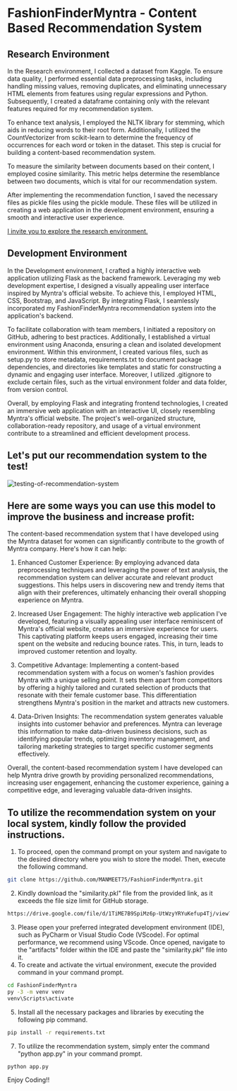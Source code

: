 # FashionFinderMyntra - Content Based Recommendation System

## Research Environment
In the Research environment, I collected a dataset from Kaggle. To ensure data quality, I performed essential data preprocessing tasks, including handling missing values, removing duplicates, and eliminating unnecessary HTML elements from features using regular expressions and Python. Subsequently, I created a dataframe containing only with the relevant features required for my recommendation system.

To enhance text analysis, I employed the NLTK library for stemming, which aids in reducing words to their root form. Additionally, I utilized the CountVectorizer from scikit-learn to determine the frequency of occurrences for each word or token in the dataset. This step is crucial for building a content-based recommendation system.

To measure the similarity between documents based on their content, I employed cosine similarity. This metric helps determine the resemblance between two documents, which is vital for our recommendation system.

After implementing the recommendation function, I saved the necessary files as pickle files using the pickle module. These files will be utilized in creating a web application in the development environment, ensuring a smooth and interactive user experience.

[I invite you to explore the research environment.](https://github.com/MANMEET75/FashionFinderMyntra/blob/main/Myntra%20Fashion%20Product%20Content%20Based%20Recommendation%20System.ipynb)


## Development Environment
In the Development environment, I crafted a highly interactive web application utilizing Flask as the backend framework. Leveraging my web development expertise, I designed a visually appealing user interface inspired by Myntra's official website. To achieve this, I employed HTML, CSS, Bootstrap, and JavaScript. By integrating Flask, I seamlessly incorporated my FashionFinderMyntra recommendation system into the application's backend.

To facilitate collaboration with team members, I initiated a repository on GitHub, adhering to best practices. Additionally, I established a virtual environment using Anaconda, ensuring a clean and isolated development environment. Within this environment, I created various files, such as setup.py to store metadata, requirements.txt to document package dependencies, and directories like templates and static for constructing a dynamic and engaging user interface. Moreover, I utilized .gitignore to exclude certain files, such as the virtual environment folder and data folder, from version control.

Overall, by employing Flask and integrating frontend technologies, I created an immersive web application with an interactive UI, closely resembling Myntra's official website. The project's well-organized structure, collaboration-ready repository, and usage of a virtual environment contribute to a streamlined and efficient development process.

## Let's put our recommendation system to the test!
<img src="appdemo.gif" alt="testing-of-recommendation-system">


## Here are some ways you can use this model to improve the business and increase profit:
The content-based recommendation system that I have developed using the Myntra dataset for women can significantly contribute to the growth of Myntra company. Here's how it can help:

1) Enhanced Customer Experience: By employing advanced data preprocessing techniques and leveraging the power of text analysis, the recommendation system can deliver accurate and relevant product suggestions. This helps users in discovering new and trendy items that align with their preferences, ultimately enhancing their overall shopping experience on Myntra.

2) Increased User Engagement: The highly interactive web application I've developed, featuring a visually appealing user interface reminiscent of Myntra's official website, creates an immersive experience for users. This captivating platform keeps users engaged, increasing their time spent on the website and reducing bounce rates. This, in turn, leads to improved customer retention and loyalty.

3) Competitive Advantage: Implementing a content-based recommendation system with a focus on women's fashion provides Myntra with a unique selling point. It sets them apart from competitors by offering a highly tailored and curated selection of products that resonate with their female customer base. This differentiation strengthens Myntra's position in the market and attracts new customers.

4) Data-Driven Insights: The recommendation system generates valuable insights into customer behavior and preferences. Myntra can leverage this information to make data-driven business decisions, such as identifying popular trends, optimizing inventory management, and tailoring marketing strategies to target specific customer segments effectively.

Overall, the content-based recommendation system I have developed can help Myntra drive growth by providing personalized recommendations, increasing user engagement, enhancing the customer experience, gaining a competitive edge, and leveraging valuable data-driven insights.


## To utilize the recommendation system on your local system, kindly follow the provided instructions.

1) To proceed, open the command prompt on your system and navigate to the desired directory where you wish to store the model. Then, execute the following command.
```bash
git clone https://github.com/MANMEET75/FashionFinderMyntra.git
```

2) Kindly download the "similarity.pkl" file from the provided link, as it exceeds the file size limit for GitHub storage.
```bash
https://drive.google.com/file/d/1TiME7B9SpiMz6p-UtWzyYRYuKefup4Tj/view?usp=share_link
```
3) Please open your preferred integrated development environment (IDE), such as PyCharm or Visual Studio Code (VScode). For optimal performance, we recommend using VScode. Once opened, navigate to the "artifacts" folder within the IDE and paste the "similarity.pkl" file into it.
4) To create and activate the virtual environment, execute the provided command in your command prompt.
```bash
cd FashionFinderMyntra
py -3 -m venv venv
venv\Scripts\activate

```
5) Install all the necessary packages and libraries by executing the following pip command.
```bash
pip install -r requirements.txt
```
7) To utilize the recommendation system, simply enter the command "python app.py" in your command prompt.
```bash
python app.py
```


Enjoy Coding!!

